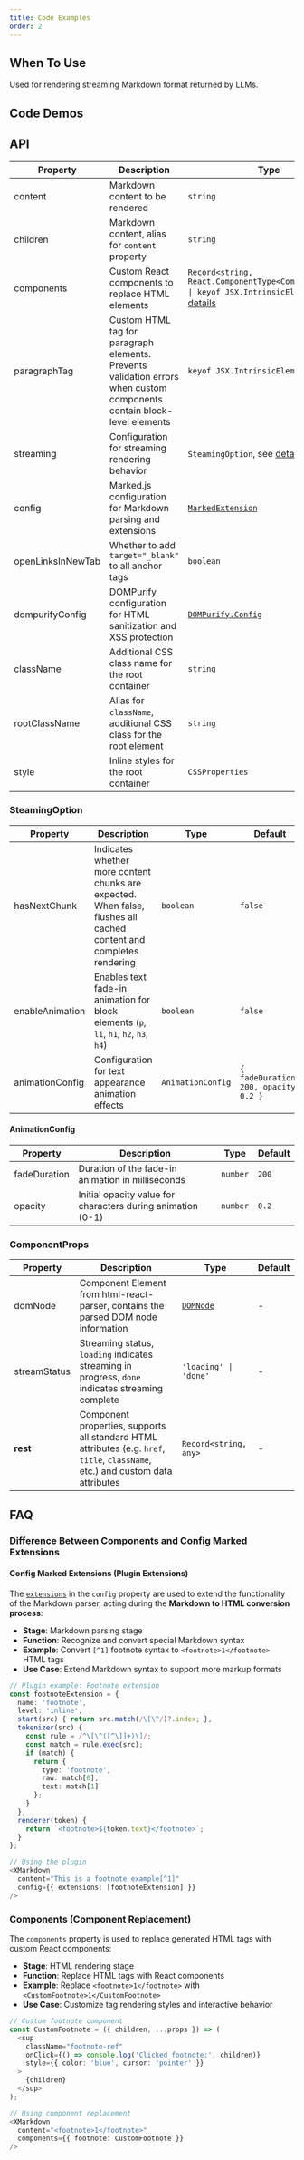 ```yaml
---
title: Code Examples
order: 2
---
```


## When To Use

Used for rendering streaming Markdown format returned by LLMs.

## Code Demos

<!-- prettier-ignore -->
<code src="./demo/codeDemo/basic.tsx" description="Basic Markdown syntax rendering." title="Basic Usage"></code>
<code src="./demo/codeDemo/streaming.tsx" description="Streaming conversation with `Bubble`." title="Streaming Rendering"></code>
<code src="./demo/codeDemo/components.tsx" description="Custom component rendering tags." title="Custom Components"></code>
<code src="./demo/codeDemo/supersets.tsx" description="Rendering with plugins." title="Plugin Usage"></code>
<code src="./demo/codeDemo/plugin.tsx" title="Custom Extension Plugin"></code>
<code src="./demo/codeDemo/xss.tsx" title="XSS Protection"></code>
<code src="./demo/codeDemo/open-links-in-new-tab.tsx" description="Open links in new tab." title="Open Links in New Tab"></code>

## API

<!-- prettier-ignore -->
| Property | Description | Type | Default |
| --- | --- | --- | --- |
| content | Markdown content to be rendered | `string` | - |
| children | Markdown content, alias for `content` property | `string` | - |
| components | Custom React components to replace HTML elements | `Record<string, React.ComponentType<ComponentProps> \| keyof JSX.IntrinsicElements>`, see [details](/markdowns/components) | - |
| paragraphTag | Custom HTML tag for paragraph elements. Prevents validation errors when custom components contain block-level elements | `keyof JSX.IntrinsicElements` | `'p'` |
| streaming | Configuration for streaming rendering behavior | `SteamingOption`, see [details](/markdowns/streaming) | - |
| config | Marked.js configuration for Markdown parsing and extensions | [`MarkedExtension`](https://marked.js.org/using_advanced#options) | `{ gfm: true }` |
| openLinksInNewTab | Whether to add `target="_blank"` to all anchor tags | `boolean` | `false` |
| dompurifyConfig | DOMPurify configuration for HTML sanitization and XSS protection | [`DOMPurify.Config`](https://github.com/cure53/DOMPurify#can-i-configure-dompurify) | - |
| className | Additional CSS class name for the root container | `string` | - |
| rootClassName | Alias for `className`, additional CSS class for the root element | `string` | - |
| style | Inline styles for the root container | `CSSProperties` | - |

### SteamingOption

| Property | Description | Type | Default |
| --- | --- | --- | --- |
| hasNextChunk | Indicates whether more content chunks are expected. When false, flushes all cached content and completes rendering | `boolean` | `false` |
| enableAnimation | Enables text fade-in animation for block elements (`p`, `li`, `h1`, `h2`, `h3`, `h4`) | `boolean` | `false` |
| animationConfig | Configuration for text appearance animation effects | `AnimationConfig` | `{ fadeDuration: 200, opacity: 0.2 }` |

#### AnimationConfig

| Property     | Description                                                 | Type     | Default |
| ------------ | ----------------------------------------------------------- | -------- | ------- |
| fadeDuration | Duration of the fade-in animation in milliseconds           | `number` | `200`   |
| opacity      | Initial opacity value for characters during animation (0-1) | `number` | `0.2`   |

### ComponentProps

| Property | Description | Type | Default |
| --- | --- | --- | --- |
| domNode | Component Element from html-react-parser, contains the parsed DOM node information | [`DOMNode`](https://github.com/remarkablemark/html-react-parser?tab=readme-ov-file#replace) | - |
| streamStatus | Streaming status, `loading` indicates streaming in progress, `done` indicates streaming complete | `'loading' \| 'done'` | - |
| **rest** | Component properties, supports all standard HTML attributes (e.g. `href`, `title`, `className`, etc.) and custom data attributes | `Record<string, any>` | - |

## FAQ

### Difference Between Components and Config Marked Extensions

#### Config Marked Extensions (Plugin Extensions)

The [`extensions`](https://marked.js.org/using_pro#extensions) in the `config` property are used to extend the functionality of the Markdown parser, acting during the **Markdown to HTML conversion process**:

- **Stage**: Markdown parsing stage
- **Function**: Recognize and convert special Markdown syntax
- **Example**: Convert `[^1]` footnote syntax to `<footnote>1</footnote>` HTML tags
- **Use Case**: Extend Markdown syntax to support more markup formats

```typescript
// Plugin example: Footnote extension
const footnoteExtension = {
  name: 'footnote',
  level: 'inline',
  start(src) { return src.match(/\[\^/)?.index; },
  tokenizer(src) {
    const rule = /^\[\^([^\]]+)\]/;
    const match = rule.exec(src);
    if (match) {
      return {
        type: 'footnote',
        raw: match[0],
        text: match[1]
      };
    }
  },
  renderer(token) {
    return `<footnote>${token.text}</footnote>`;
  }
};

// Using the plugin
<XMarkdown
  content="This is a footnote example[^1]"
  config={{ extensions: [footnoteExtension] }}
/>
```

### Components (Component Replacement)

The `components` property is used to replace generated HTML tags with custom React components:

- **Stage**: HTML rendering stage
- **Function**: Replace HTML tags with React components
- **Example**: Replace `<footnote>1</footnote>` with `<CustomFootnote>1</CustomFootnote>`
- **Use Case**: Customize tag rendering styles and interactive behavior

```typescript
// Custom footnote component
const CustomFootnote = ({ children, ...props }) => (
  <sup
    className="footnote-ref"
    onClick={() => console.log('Clicked footnote:', children)}
    style={{ color: 'blue', cursor: 'pointer' }}
  >
    {children}
  </sup>
);

// Using component replacement
<XMarkdown
  content="<footnote>1</footnote>"
  components={{ footnote: CustomFootnote }}
/>
```

